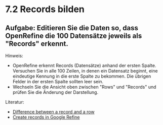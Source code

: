 # 7.2 Records bilden

## Aufgabe: Editieren Sie die Daten so, dass OpenRefine die 100 Datensätze jeweils als "Records" erkennt.

Hinweis:
* OpenRefine erkennt Records (Datensätze) anhand der ersten Spalte. Versuchen Sie in alle 100 Zeilen, in denen ein Datensatz beginnt, eine eindeutige Kennung in die erste Spalte zu bekommen. Die übrigen Felder in der ersten Spalte sollten leer sein.
* Wechseln Sie die Ansicht oben zwischen "Rows" und "Records" und prüfen Sie die Änderung der Darstellung.

Literatur:
* [Difference between a record and a row](http://kb.refinepro.com/2012/03/difference-between-record-and-row.html)
* [Create records in Google Refine](http://kb.refinepro.com/2012/06/create-records-in-google-refine.html)